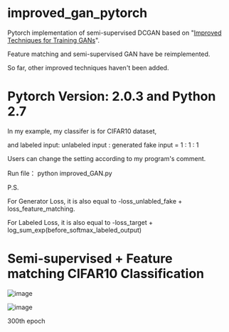# improved_gan_pytorch
Pytorch implementation of semi-supervised DCGAN based on "[Improved Techniques for Training GANs](http://arxiv.org/abs/1606.03498)".

Feature matching and semi-supervised GAN have be reimplemented. 

So far, other improved techniques haven't been added. 

# Pytorch Version: 2.0.3 and Python 2.7

In my example, my classifer is for CIFAR10 dataset,

and labeled input: unlabeled input : generated fake input = 1 : 1 : 1

Users can change the setting according to my program's comment.

Run file： python improved_GAN.py

P.S. 

For Generator Loss, it is also equal to -loss_unlabled_fake + loss_feature_matching.

For Labeled Loss, it is also equal to -loss_target + log_sum_exp(before_softmax_labeled_output)

# Semi-supervised + Feature matching CIFAR10 Classification

![image](https://github.com/eli5168/improved_gan_pytorch/blob/master/example.png)

![image](https://github.com/eli5168/improved_gan_pytorch/blob/master/fake_samples_epoch_300.png)

300th epoch
